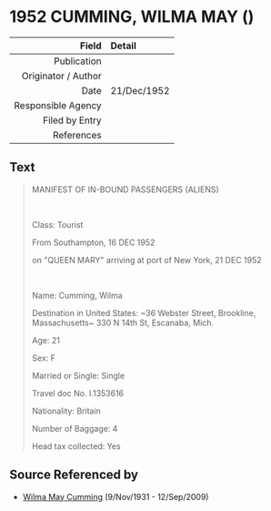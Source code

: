 ﻿---
layout: page
permalink: /sources/s85986428
---

# 1952 CUMMING, WILMA MAY ()

Field | Detail
---:|:---
Publication | 
Originator / Author | 
Date | 21/Dec/1952
Responsible Agency | 
Filed by Entry | 
References | 

## Text

> MANIFEST OF IN-BOUND PASSENGERS (ALIENS)
>
> <br/>
>
> Class: Tourist
>
> From Southampton, 16 DEC 1952
>
> on "QUEEN MARY" arriving at port of New York, 21 DEC 1952
>
> <br/>
>
> Name: Cumming, Wilma
>
> Destination in United States: \~36 Webster Street, Brookline, Massachusetts\~ 330 N 14th St, Escanaba, Mich.
>
> Age: 21
>
> Sex: F
>
> Married or Single: Single
>
> Travel doc No. I.1353616
>
> Nationality: Britain
>
> Number of Baggage: 4
>
> Head tax collected: Yes
>

## Source Referenced by

* [Wilma May Cumming](../people/@74680609@-wilma-may-cumming-b1931-11-9-d2009-9-12.md) (9/Nov/1931 - 12/Sep/2009)
